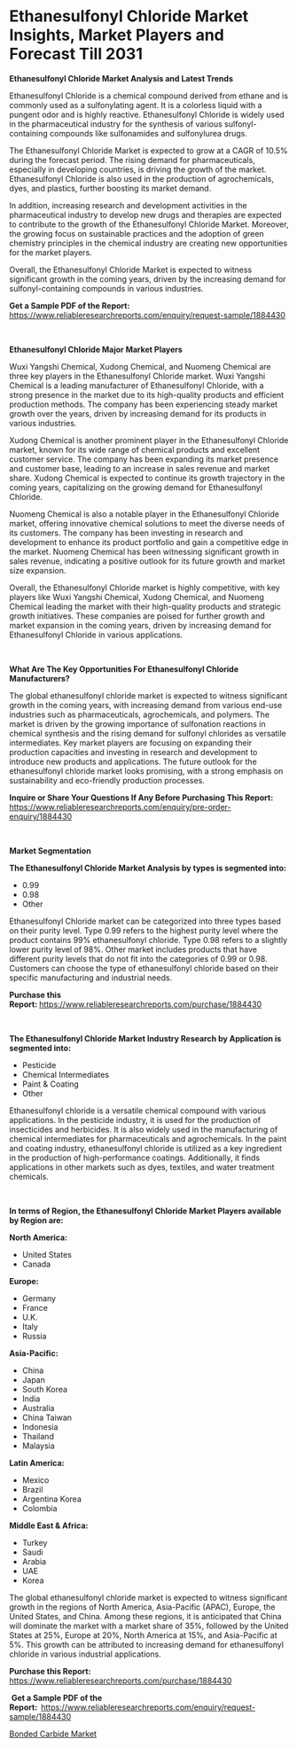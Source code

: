 <p><h1>Ethanesulfonyl Chloride Market Insights, Market Players and Forecast Till 2031</h1></p><p><strong>Ethanesulfonyl Chloride Market Analysis and Latest Trends</strong></p>
<p><p>Ethanesulfonyl Chloride is a chemical compound derived from ethane and is commonly used as a sulfonylating agent. It is a colorless liquid with a pungent odor and is highly reactive. Ethanesulfonyl Chloride is widely used in the pharmaceutical industry for the synthesis of various sulfonyl-containing compounds like sulfonamides and sulfonylurea drugs.</p><p>The Ethanesulfonyl Chloride Market is expected to grow at a CAGR of 10.5% during the forecast period. The rising demand for pharmaceuticals, especially in developing countries, is driving the growth of the market. Ethanesulfonyl Chloride is also used in the production of agrochemicals, dyes, and plastics, further boosting its market demand.</p><p>In addition, increasing research and development activities in the pharmaceutical industry to develop new drugs and therapies are expected to contribute to the growth of the Ethanesulfonyl Chloride Market. Moreover, the growing focus on sustainable practices and the adoption of green chemistry principles in the chemical industry are creating new opportunities for the market players.</p><p>Overall, the Ethanesulfonyl Chloride Market is expected to witness significant growth in the coming years, driven by the increasing demand for sulfonyl-containing compounds in various industries.</p></p>
<p><strong>Get a Sample PDF of the Report:&nbsp;</strong> <a href="https://www.reliableresearchreports.com/enquiry/request-sample/1884430">https://www.reliableresearchreports.com/enquiry/request-sample/1884430</a></p>
<p>&nbsp;</p>
<p><strong>Ethanesulfonyl Chloride Major Market Players</strong></p>
<p><p>Wuxi Yangshi Chemical, Xudong Chemical, and Nuomeng Chemical are three key players in the Ethanesulfonyl Chloride market. Wuxi Yangshi Chemical is a leading manufacturer of Ethanesulfonyl Chloride, with a strong presence in the market due to its high-quality products and efficient production methods. The company has been experiencing steady market growth over the years, driven by increasing demand for its products in various industries.</p><p>Xudong Chemical is another prominent player in the Ethanesulfonyl Chloride market, known for its wide range of chemical products and excellent customer service. The company has been expanding its market presence and customer base, leading to an increase in sales revenue and market share. Xudong Chemical is expected to continue its growth trajectory in the coming years, capitalizing on the growing demand for Ethanesulfonyl Chloride.</p><p>Nuomeng Chemical is also a notable player in the Ethanesulfonyl Chloride market, offering innovative chemical solutions to meet the diverse needs of its customers. The company has been investing in research and development to enhance its product portfolio and gain a competitive edge in the market. Nuomeng Chemical has been witnessing significant growth in sales revenue, indicating a positive outlook for its future growth and market size expansion.</p><p>Overall, the Ethanesulfonyl Chloride market is highly competitive, with key players like Wuxi Yangshi Chemical, Xudong Chemical, and Nuomeng Chemical leading the market with their high-quality products and strategic growth initiatives. These companies are poised for further growth and market expansion in the coming years, driven by increasing demand for Ethanesulfonyl Chloride in various applications.</p></p>
<p>&nbsp;</p>
<p><strong>What Are The Key Opportunities For Ethanesulfonyl Chloride Manufacturers?</strong></p>
<p><p>The global ethanesulfonyl chloride market is expected to witness significant growth in the coming years, with increasing demand from various end-use industries such as pharmaceuticals, agrochemicals, and polymers. The market is driven by the growing importance of sulfonation reactions in chemical synthesis and the rising demand for sulfonyl chlorides as versatile intermediates. Key market players are focusing on expanding their production capacities and investing in research and development to introduce new products and applications. The future outlook for the ethanesulfonyl chloride market looks promising, with a strong emphasis on sustainability and eco-friendly production processes.</p></p>
<p><strong>Inquire or Share Your Questions If Any Before Purchasing This Report:</strong> <a href="https://www.reliableresearchreports.com/enquiry/pre-order-enquiry/1884430">https://www.reliableresearchreports.com/enquiry/pre-order-enquiry/1884430</a></p>
<p>&nbsp;</p>
<p><strong>Market Segmentation</strong></p>
<p><strong>The Ethanesulfonyl Chloride Market Analysis by types is segmented into:</strong></p>
<p><ul><li>0.99</li><li>0.98</li><li>Other</li></ul></p>
<p><p>Ethanesulfonyl Chloride market can be categorized into three types based on their purity level. Type 0.99 refers to the highest purity level where the product contains 99% ethanesulfonyl chloride. Type 0.98 refers to a slightly lower purity level of 98%. Other market includes products that have different purity levels that do not fit into the categories of 0.99 or 0.98. Customers can choose the type of ethanesulfonyl chloride based on their specific manufacturing and industrial needs.</p></p>
<p><strong>Purchase this Report:&nbsp;</strong><a href="https://www.reliableresearchreports.com/purchase/1884430">https://www.reliableresearchreports.com/purchase/1884430</a></p>
<p>&nbsp;</p>
<p><strong>The Ethanesulfonyl Chloride Market Industry Research by Application is segmented into:</strong></p>
<p><ul><li>Pesticide</li><li>Chemical Intermediates</li><li>Paint & Coating</li><li>Other</li></ul></p>
<p><p>Ethanesulfonyl chloride is a versatile chemical compound with various applications. In the pesticide industry, it is used for the production of insecticides and herbicides. It is also widely used in the manufacturing of chemical intermediates for pharmaceuticals and agrochemicals. In the paint and coating industry, ethanesulfonyl chloride is utilized as a key ingredient in the production of high-performance coatings. Additionally, it finds applications in other markets such as dyes, textiles, and water treatment chemicals.</p></p>
<p>&nbsp;</p>
<p><strong>In terms of Region, the Ethanesulfonyl Chloride Market Players available by Region are:</strong></p>
<p>
    <p> <strong> North America: </strong>
        <ul>
            <li>United States</li>
            <li>Canada</li>
        </ul>
        </p> 
    <p> <strong> Europe: </strong>
        <ul>
            <li>Germany</li>
            <li>France</li>
            <li>U.K.</li>
            <li>Italy</li>
            <li>Russia</li>
        </ul>
        </p> 
    <p> <strong> Asia-Pacific: </strong>
        <ul>
            <li>China</li>
            <li>Japan</li>
            <li>South Korea</li>
            <li>India</li>
            <li>Australia</li>
            <li>China Taiwan</li>
            <li>Indonesia</li>
            <li>Thailand</li>
            <li>Malaysia</li>
        </ul>
        </p> 
    <p> <strong> Latin America: </strong>
        <ul>
            <li>Mexico</li>
            <li>Brazil</li>
            <li>Argentina Korea</li>
            <li>Colombia</li>
        </ul>
        </p> 
    <p> <strong> Middle East & Africa: </strong>
        <ul>
            <li>Turkey</li>
            <li>Saudi</li>
            <li>Arabia</li>
            <li>UAE</li>
            <li>Korea</li>
        </ul>
    </p>
    </p>
<p><p>The global ethanesulfonyl chloride market is expected to witness significant growth in the regions of North America, Asia-Pacific (APAC), Europe, the United States, and China. Among these regions, it is anticipated that China will dominate the market with a market share of 35%, followed by the United States at 25%, Europe at 20%, North America at 15%, and Asia-Pacific at 5%. This growth can be attributed to increasing demand for ethanesulfonyl chloride in various industrial applications.</p></p>
<p><strong>Purchase this Report: </strong><a href="https://www.reliableresearchreports.com/purchase/1884430">https://www.reliableresearchreports.com/purchase/1884430</a></p>
<p>&nbsp;<strong>Get a Sample PDF of the Report:&nbsp;&nbsp;</strong><a href="https://www.reliableresearchreports.com/enquiry/request-sample/1884430">https://www.reliableresearchreports.com/enquiry/request-sample/1884430</a></p>
<p><strong></strong></p>
<p><p><a href="https://crocus-run-b5a.notion.site/Bonded-Carbide-Market-with-the-goal-of-estimating-the-market-size-and-future-growth-potential-of-var-977b6d132b2a4de28673070e04611d88">Bonded Carbide Market</a></p></p>